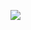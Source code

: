 ![]([https://github.com/PeterTorki/Data-Structures/blob/main/Binary%20Search%20Tree/BST.gif](https://blog.penjee.com/wp-content/uploads/2015/11/binary-search-tree-sorted-array-animation.gif))
